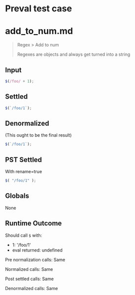 # Preval test case

# add_to_num.md

> Regex > Add to num
>
> Regexes are objects and always get turned into a string

## Input

`````js filename=intro
$(/foo/ + 1);
`````


## Settled


`````js filename=intro
$(`/foo/1`);
`````


## Denormalized
(This ought to be the final result)

`````js filename=intro
$(`/foo/1`);
`````


## PST Settled
With rename=true

`````js filename=intro
$( "/foo/1" );
`````


## Globals


None


## Runtime Outcome


Should call `$` with:
 - 1: '/foo/1'
 - eval returned: undefined

Pre normalization calls: Same

Normalized calls: Same

Post settled calls: Same

Denormalized calls: Same
